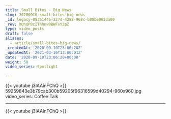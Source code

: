 ```yaml
---
title: Small Bites - Big News
slug: 20200910-small-bites-big-news
_id: legacy-08351445-227d-4288-968c-b08be002da00
_rev: XOnQP8cIThhnw9BWFxY3pZ
type: video_posts
draft: false
aliases:
  - article/small-bites-big-news/
_createdAt: '2020-09-10T23:06:20Z'
_updatedAt: '2021-03-16T13:06:01Z'
date: '2020-09-10T23:06:20+00:00'
weight: 50
video_series: Spotlight

---
```

{{< youtube j3lAAinFChQ >}}    59259843e3b79cab300b59205f96316599d40294-960x960.jpg
video_series: Coffee Talk

---
{{< youtube j3lAAinFChQ >}}
